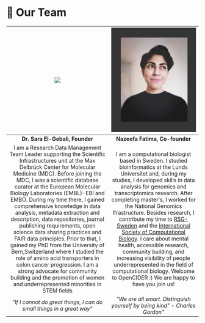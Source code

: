 # 🦥 Our Team

| ![](../.gitbook/assets/img_20200425_132219.jpg) | ![](../.gitbook/assets/nazeefatima.jpg) |
| :---: | :---: |
| **Dr. Sara El-Gebali, Founder** | **Nazeefa Fatima, Co-founder** |
| I am a Research Data Management Team Leader supporting the Scientific Infrastructures unit at the Max Delbrück Center for Molecular Medicine \(MDC\). Before joining the MDC, I was a scientific database curator at the European Molecular Biology Laboratories \(EMBL\)-EBI and EMBO. During my time there, I gained comprehensive knowledge in data analysis, metadata extraction and description, data repositories, journal publishing requirements, open science data sharing practices and FAIR data principles. Prior to that, I gained my PhD from the University of Bern,Switzerland where I studied the role of amino acid transporters in colon cancer progression. I am a strong advocate for community building and the promotion of women and underrepresented minorities in STEM fields | I am a computational biologist based in Sweden. I studied bioinformatics at the Lunds Universitet and, during my studies, I developed skills in data analysis for genomics and transcriptomics research. After completing master's, I worked for the National Genomics Ifrastructure. Besides research, I contribute my time to [RSG-Sweden](https://www.rsg-sweden.iscbsc.org) and the [International Society of Computational Biology](https://www.iscbsc.org). I care about mental health, accessible research, community building, and increasing visibility of people underrepresented in the field of computational biology. Welcome to OpenCIDER :\) We are happy to have you join us! |
| _"If I cannot do great things, I can do small things in a great way"_ | _"We are all smart. Distinguish yourself by being kind" - Charles Gordon"_ |

